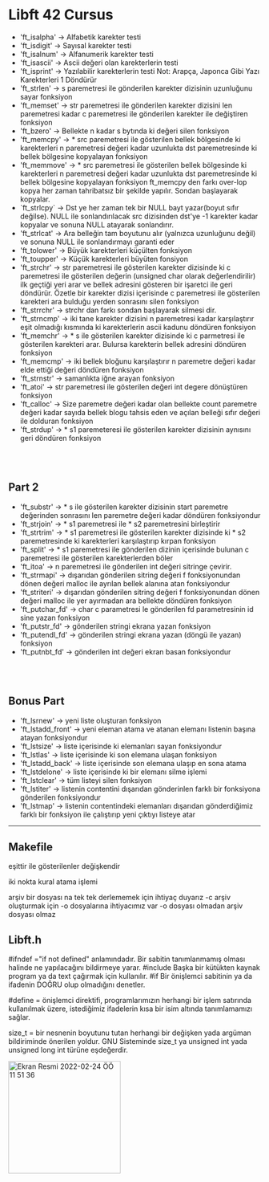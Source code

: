 <h1 aling="center">Libft 42 Cursus</h1>
<ul>
<li>'ft_isalpha' -> Alfabetik karekter testi </li>
<li>'ft_isdigit' -> Sayısal karekter testi</li>
<li>'ft_isalnum' -> Alfanumerik karekter testi</li>
<li>'ft_isascii' -> Ascii değeri olan karekterlerin testi</li>
<li>'ft_isprint' -> Yazılabilir karekterlerin testi Not: Arapça, Japonca Gibi Yazı Karekterleri 1 Döndürür</li>
<li>'ft_strlen' -> s paremetresi ile gönderilen karekter dizisinin uzunluğunu sayar fonksiyon</li>
<li>'ft_memset' -> str paremetresi ile gönderilen karekter dizisini len paremetresi kadar c paremetresi ile gönderilen karekter ile değiştiren fonksiyon</li>
<li>'ft_bzero' -> Bellekte n kadar s bytında ki değeri silen fonksiyon</li>
<li>'ft_memcpy' -> * src paremetresi ile gösterilen bellek bölgesinde ki karekterleri n paremetresi değeri kadar uzunlukta dst paremetresinde ki bellek bölgesine kopyalayan fonksiyon</li>
<li>'ft_memmove' -> * src paremetresi ile gösterilen bellek bölgesinde ki karekterleri n paremetresi değeri kadar uzunlukta dst paremetresinde ki bellek bölgesine kopyalayan fonksiyon ft_memcpy den farkı over-lop kopya her zaman tahribatsız bir şekilde yapılır. Sondan başlayarak kopyalar. </li>
<li>`ft_strlcpy` -> Dst ye her zaman tek bir NULL bayt yazar(boyut sıfır değilse). NULL ile sonlandırılacak src dizisinden dst'ye -1 karekter kadar kopyalar ve sonuna NULL atayarak sonlandırır.</li>
<li> 'ft_strlcat' -> Ara belleğin tam boyutunu alır (yalnızca uzunluğunu değil) ve sonuna NULL ile sonlandırmayı garanti eder</li>
<li> 'ft_tolower' -> Büyük karekterleri küçülten fonksiyon </li>
<li> 'ft_toupper' -> Küçük karekterleri büyüten fonsiyon </li>
<li> 'ft_strchr' -> str paremetresi ile gösterilen karekter dizisinde ki c paremetresi ile gösterilen değerin (unsigned char olarak değerlendirilir) ilk geçtiği yeri arar ve bellek adresini gösteren bir işaretci ile geri döndürür. Özetle bir karekter dizisi içerisinde c paremetresi ile gösterilen karekteri ara bulduğu yerden sonrasını silen fonksiyon </li>
<li>'ft_strrchr' -> strchr dan farkı sondan başlayarak silmesi dir. </li>
<li> 'ft_strncmp' -> iki tane karekter dizisini n paremetresi kadar karşılaştırır eşit olmadığı kısmında ki karekterlerin ascii kadunu döndüren fonksiyon </li>
<li> 'ft_memchr' -> * s ile gösterilen karekter dizisinde ki c parmetresi ile gösterilen karekteri arar. Bulursa karekterin bellek adresini döndüren fonksiyon</li>
<li> 'ft_memcmp' -> iki bellek bloğunu karşılaştırır n paremetre değeri kadar elde ettiği değeri döndüren fonksiyon</li>
<li> 'ft_strnstr' -> samanlıkta iğne arayan fonksiyon</li>
<li> 'ft_atoi' -> str paremetresi ile gösterilen değeri int degere dönüştüren fonksiyon</li>
<li> 'ft_calloc' -> Size paremetre değeri kadar olan bellekte count paremetre değeri kadar sayıda bellek blogu tahsis eden ve açılan belleği sıfır değeri ile dolduran fonksiyon</li>
<li> 'ft_strdup' -> * s1 paremeteresi ile gösterilen karekter dizisinin aynısını geri döndüren fonksiyon</li>
</ul>
<br><br>

<h2>Part 2</h2> 
<ul>
<li>'ft_substr' -> * s ile gösterilen karekter dizisinin start paremetre değerinden sonrasını len paremetre değeri kadar döndüren fonksiyondur</li>
<li> 'ft_strjoin' -> * s1 paremetresi ile * s2 paremetresini birleştirir</li>
<li> 'ft_strtrim' -> * s1 paremetresi ile gösterilen karekter dizisinde ki * s2 paremetresinde ki karekterleri karşılaştırıp kırpan fonksiyon </li>
<li> 'ft_split' -> * s1 paremetresi ile gönderilen dizinin içerisinde bulunan c paremetresi ile gösterilen karekterlerden böler</li>
<li> 'ft_itoa' -> n paremetresi ile gönderilen int değeri sitringe çevirir.</li>
<li> 'ft_strmapi' -> dışarıdan gönderilen sitring değeri f fonksiyonundan dönen değeri malloc ile ayrılan bellek alanına atan fonksiyondur</li>
<li> 'ft_striteri' -> dışarıdan gönderilen sitring değeri f fonksiyonundan dönen değeri malloc ile yer ayırmadan ara bellekte döndüren fonksiyon</li>
<li> 'ft_putchar_fd' -> char c parametresi le gönderilen fd parametresinin id sine yazan fonksiyon</li>
<li> 'ft_putstr_fd' -> gönderilen stringi ekrana yazan fonksiyon</li>
<li> 'ft_putendl_fd' -> gönderilen stringi ekrana yazan (döngü ile yazan) fonksiyon</li>
<li> 'ft_putnbt_fd' -> gönderilen int değeri ekran basan fonksiyondur</li>
</ul>  
<br><br>
  
<h2>Bonus Part</h2>  
<ul>
<li>'ft_lsrnew' -> yeni liste oluşturan fonksiyon</li>
<li>'ft_lstadd_front' -> yeni eleman atama ve atanan elemanı listenin başına atayan fonksiyondur</li> 
<li>'ft_lstsize' -> liste içerisinde ki elemanları sayan fonksiyondur</li>
<li>'ft_lstlas' -> liste içerisinde ki son elemana ulaşan fonksiyon</li>
<li>'ft_lstadd_back' -> liste içerisinde son elemana ulaşıp en sona atama</li>
<li>'ft_lstdelone' -> liste içerisinde ki bir elemanı silme işlemi </li>
<li>'ft_lstclear' -> tüm listeyi silen fonksiyon</li>
<li>'ft_lstiter' -> listenin contentini dışarıdan gönderinlen farklı bir fonksiyona gönderilen fonksiyondur</li>
<li>'ft_lstmap' -> listenin contentindeki elemanları dışarıdan gönderdiğimiz farklı bir fonksiyon ile çalıştırıp yeni çıktıyı listeye atar</li>
</ul> 
  
  <hr>
  
  <h2>Makefile</h2>
  
  <p> eşittir ile gösterilenler değişkendir </p>
  <p>iki nokta kural atama işlemi </p>
  arşiv bir dosyası na tek tek derlememek için ihtiyaç duyarız 
  -c arşiv oluşturmak için -o dosyalarına ihtiyacımız var 
  -o dosyası olmadan arşiv dosyası olmaz 
  
  <h2>Libft.h</h2>
  
 <p> #ifndef ="if not defined" anlamındadır. Bir sabitin tanımlanmamış olması halinde ne yapılacağını bildirmeye yarar. #include Başka bir kütükten kaynak program ya da text çağırmak için kullanılır. #if Bir önişlemci sabitinin ya da ifadenin DOĞRU olup olmadığını denetler. </p>
<p>  #define = önişlemci direktifi, programlarımızın herhangi bir işlem satırında kullanılmak üzere, istediğimiz ifadelerin kısa bir isim altında tanımlamamızı sağlar. </p>

<p>size_t = bir nesnenin boyutunu tutan herhangi bir değişken yada argüman bildiriminde önerilen yoldur. 
GNU Sisteminde size_t ya unsigned int yada unsigned long int türüne eşdeğerdir. </p>
<img width="224" alt="Ekran Resmi 2022-02-24 ÖÖ 11 51 36" src="https://user-images.githubusercontent.com/86782430/155492397-883bcfd4-5e50-452f-8c05-17d0e4dd7d8c.png">




